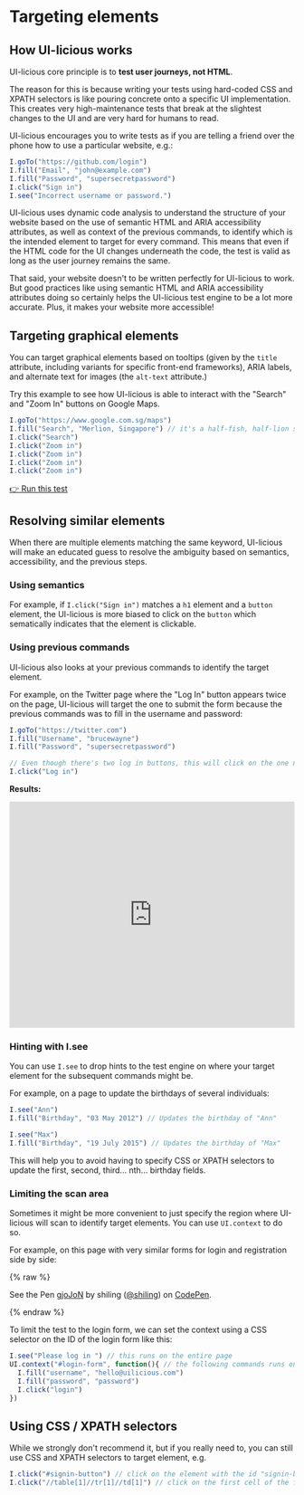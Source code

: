 # Targeting elements

## How UI-licious works

UI-licious core principle is to __test user journeys, not HTML__. 

The reason for this is because writing your tests using hard-coded CSS and XPATH selectors is like pouring concrete onto a specific UI implementation. This creates very high-maintenance tests that break at the slightest changes to the UI and are very hard for humans to read. 

UI-licious encourages you to write tests as if you are telling a friend over the phone how to use a particular website, e.g.:

```javascript
I.goTo("https://github.com/login")
I.fill("Email", "john@example.com")
I.fill("Password", "supersecretpassword")
I.click("Sign in")
I.see("Incorrect username or password.")
```

UI-licious uses dynamic code analysis to understand the structure of your website based on the use of semantic HTML and ARIA accessibility attributes, as well as context of the previous commands, to identify which is the intended element to target for every command. This means that even if the HTML code for the UI changes underneath the code, the test is valid as long as the user journey remains the same.

That said, your website doesn't to be written perfectly for UI-licious to work. But good practices like using semantic HTML and ARIA accessibility attributes doing so certainly helps the UI-licious test engine to be a lot more accurate. Plus, it makes your website more accessible!

## Targeting graphical elements

You can target graphical elements based on tooltips (given by the `title` attribute, including variants for specific front-end frameworks), ARIA labels, and alternate text for images (the `alt-text` attribute.)

Try this example to see how UI-licious is able to interact with the "Search" and "Zoom In" buttons on Google Maps.

```javascript
I.goTo("https://www.google.com.sg/maps")
I.fill("Search", "Merlion, Singapore") // it's a half-fish, half-lion statue
I.click("Search")
I.click("Zoom in")
I.click("Zoom in")
I.click("Zoom in")
I.click("Zoom in")
```

<a class="btn btn-primary" href="https://snippet.uilicious.com/test/public/PkTu3tBWFvYDvFUbcUpmaP" target="_blank">👉 Run this test</a>

## Resolving similar elements

When there are multiple elements matching the same keyword, UI-licious will make an educated guess to resolve the ambiguity based on semantics, accessibility, and the previous steps. 

### Using semantics

For example, if `I.click("Sign in")` matches a `h1` element and a `button` element, the UI-licious is more biased to click on the `button` which sematically indicates that the element is clickable. 

### Using previous commands

UI-licious also looks at your previous commands to identify the target element.

For example, on the Twitter page where the "Log In" button appears twice on the page, UI-licious will target the one to submit the form because the previous commands was to fill in the username and password:

```javascript
I.goTo("https://twitter.com")
I.fill("Username", "brucewayne")
I.fill("Password", "supersecretpassword")

// Even though there's two log in buttons, this will click on the one near the "username" and "password" fields.
I.click("Log in") 
```

__Results:__

<iframe src="https://snippet.uilicious.com/embed/test/public/Fj3vkLRmW12UTkGdAknQVq?step=4&autoplay=0" frameborder="0" width="100%" height="400px;"></iframe>

### Hinting with I.see 

You can use `I.see` to drop hints to the test engine on where your target element for the subsequent commands might be.

For example, on a page to update the birthdays of several individuals:
```javascript
I.see("Ann")
I.fill("Birthday", "03 May 2012") // Updates the birthday of "Ann"

I.see("Max")
I.fill("Birthday", "19 July 2015") // Updates the birthday of "Max"
```

This will help you to avoid having to specify CSS or XPATH selectors to update the first, second, third... nth... birthday fields.

### Limiting the scan area

Sometimes it might be more convenient to just specify the region where UI-licious will scan to identify target elements. You can use `UI.context` to do so.

For example, on this page with very similar forms for login and registration side by side:

{% raw %}
<p data-height="400" data-theme-id="0" data-slug-hash="gjoJoN" data-default-tab="html,result" data-user="shiling" data-pen-title="gjoJoN" class="codepen">See the Pen <a href="https://codepen.io/shiling/pen/gjoJoN/">gjoJoN</a> by shiling (<a href="https://codepen.io/shiling">@shiling</a>) on <a href="https://codepen.io">CodePen</a>.</p>
<script async src="https://static.codepen.io/assets/embed/ei.js"></script>
{% endraw %}

To limit the test to the login form, we can set the context using a CSS selector on the ID of the login form like this:
```javascript
I.see("Please log in ") // this runs on the entire page
UI.context("#login-form", function(){ // the following commands runs on the login form on
  I.fill("username", "hello@uilicious.com")
  I.fill("password", "password")
  I.click("login")
})
```

## Using CSS / XPATH selectors

While we strongly don't recommend it, but if you really need to, you can still use CSS and XPATH selectors to target element, e.g.

```javascript
I.click("#signin-button") // click on the element with the id "signin-button"
I.click("//table[1]//tr[1]//td[1]") // click on the first cell of the first row of the first table
```




